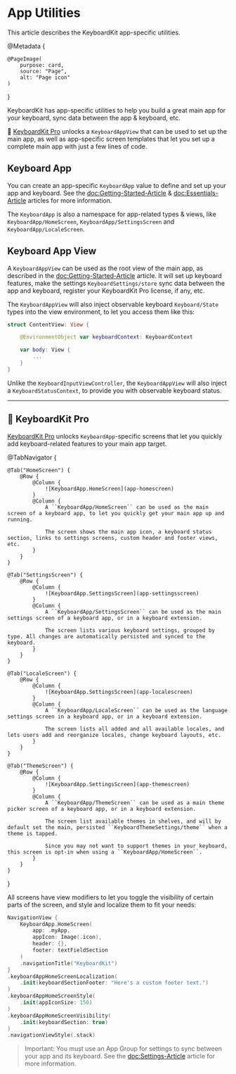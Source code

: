 # App Utilities

This article describes the KeyboardKit app-specific utilities.

@Metadata {

    @PageImage(
        purpose: card,
        source: "Page",
        alt: "Page icon"
    )
}

KeyboardKit has app-specific utilities to help you build a great main app for your keyboard, sync data between the app & keyboard, etc. 

👑 [KeyboardKit Pro][Pro] unlocks a ``KeyboardAppView`` that can be used to set up the main app, as well as app-specific screen templates that let you set up a complete main app with just a few lines of code.



## Keyboard App

You can create an app-specific ``KeyboardApp`` value to define and set up your app and keyboard. See the <doc:Getting-Started-Article> & <doc:Essentials-Article> articles for more information.

The ``KeyboardApp`` is also a namespace for app-related types & views, like ``KeyboardApp/HomeScreen``, ``KeyboardApp/SettingsScreen`` and ``KeyboardApp/LocaleScreen``.



## Keyboard App View

A ``KeyboardAppView`` can be used as the root view of the main app, as described in the <doc:Getting-Started-Article> article. It will set up keyboard features, make the settings ``KeyboardSettings/store`` sync data between the app and keyboard, register your KeyboardKit Pro license, if any, etc. 

The  ``KeyboardAppView`` will also inject observable keyboard ``Keyboard/State`` types into the view environment, to let you access them like this:

```swift
struct ContentView: View {

    @EnvironmentObject var keyboardContext: KeyboardContext

    var body: View {
        ...
    }
}
```

Unlike the ``KeyboardInputViewController``, the ``KeyboardAppView`` will also inject a ``KeyboardStatusContext``, to provide you with observable keyboard status.


---


## 👑 KeyboardKit Pro

[KeyboardKit Pro][Pro] unlocks ``KeyboardApp``-specific screens that let you quickly add keyboard-related features to your main app target.

[Pro]: https://github.com/KeyboardKit/KeyboardKitPro

@TabNavigator {
    
    @Tab("HomeScreen") {
        @Row {
            @Column {
                ![KeyboardApp.HomeScreen](app-homescreen)
            }
            @Column {
                A ``KeyboardApp/HomeScreen`` can be used as the main screen of a keyboard app, to let you quickly get your main app up and running. 
                
                The screen shows the main app icon, a keyboard status section, links to settings screens, custom header and footer views, etc.
            }
        }
    }
    
    @Tab("SettingsScreen") {
        @Row {
            @Column {
                ![KeyboardApp.SettingsScreen](app-settingsscreen)
            }
            @Column {
                A ``KeyboardApp/SettingsScreen`` can be used as the main settings screen of a keyboard app, or in a keyboard extension. 
                
                The screen lists various keyboard settings, grouped by type. All changes are automatically persisted and synced to the keyboard.
            }
        }
    }
    
    @Tab("LocaleScreen") {
        @Row {
            @Column {
                ![KeyboardApp.SettingsScreen](app-localescreen)
            }
            @Column {
                A ``KeyboardApp/LocaleScreen`` can be used as the language settings screen in a keyboard app, or in a keyboard extension. 
                
                The screen lists all added and all available locales, and lets users add and reorganize locales, change keyboard layouts, etc.
            }
        }
    }
    
    @Tab("ThemeScreen") {
        @Row {
            @Column {
                ![KeyboardApp.SettingsScreen](app-themescreen)
            }
            @Column {
                A ``KeyboardApp/ThemeScreen`` can be used as a main theme picker screen of a keyboard app, or in a keyboard extension.
                
                The screen list available themes in shelves, and will by default set the main, persisted ``KeyboardThemeSettings/theme`` when a theme is tapped.
                
                Since you may not want to support themes in your keyboard, this screen is opt-in when using a ``KeyboardApp/HomeScreen``.
            }
        }
    }
}

All screens have view modifiers to let you toggle the visibility of certain parts of the screen, and style and localize them to fit your needs:

```swift
NavigationView {
    KeyboardApp.HomeScreen(
        app: .myApp,
        appIcon: Image(.icon),
        header: {},
        footer: textFieldSection
    )
    .navigationTitle("KeyboardKit")
}
.keyboardAppHomeScreenLocalization(
    .init(keyboardSectionFooter: "Here's a custom footer text.")
)
.keyboardAppHomeScreenStyle(
    .init(appIconSize: 150)
)
.keyboardAppHomeScreenVisibility(
    .init(keyboardSection: true)
)
.navigationViewStyle(.stack)
```

> Important: You must use an App Group for settings to sync between your app and its keyboard. See the <doc:Settings-Article> article for more information.
